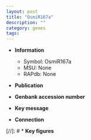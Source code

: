 ```yaml
---
layout: post
title: "OsmiR167a"
description: ""
category: genes
tags: 
---
```


* **Information**  
    + Symbol: OsmiR167a  
    + MSU: None  
    + RAPdb: None  

* **Publication**  

* **Genbank accession number**  

* **Key message**  

* **Connection**  

[//]: # * **Key figures**  


